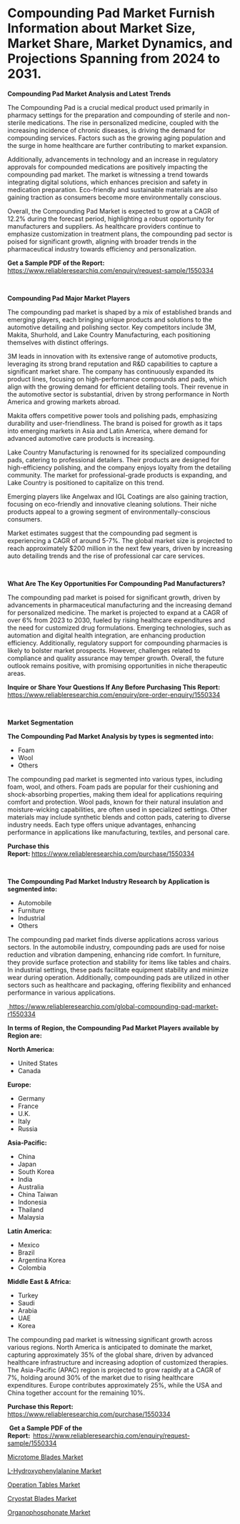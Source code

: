 <p><h1>Compounding Pad Market Furnish Information about Market Size, Market Share, Market Dynamics, and Projections Spanning from 2024 to 2031.</h1></p><p><strong>Compounding Pad Market Analysis and Latest Trends</strong></p>
<p><p>The Compounding Pad is a crucial medical product used primarily in pharmacy settings for the preparation and compounding of sterile and non-sterile medications. The rise in personalized medicine, coupled with the increasing incidence of chronic diseases, is driving the demand for compounding services. Factors such as the growing aging population and the surge in home healthcare are further contributing to market expansion. </p><p>Additionally, advancements in technology and an increase in regulatory approvals for compounded medications are positively impacting the compounding pad market. The market is witnessing a trend towards integrating digital solutions, which enhances precision and safety in medication preparation. Eco-friendly and sustainable materials are also gaining traction as consumers become more environmentally conscious. </p><p>Overall, the Compounding Pad Market is expected to grow at a CAGR of 12.2% during the forecast period, highlighting a robust opportunity for manufacturers and suppliers. As healthcare providers continue to emphasize customization in treatment plans, the compounding pad sector is poised for significant growth, aligning with broader trends in the pharmaceutical industry towards efficiency and personalization.</p></p>
<p><strong>Get a Sample PDF of the Report:&nbsp;</strong> <a href="https://www.reliableresearchiq.com/enquiry/request-sample/1550334?utm_campaign=101&utm_medium=2&utm_source=Github&utm_content=ia&utm_term=08112024&utm_id=compounding-pad">https://www.reliableresearchiq.com/enquiry/request-sample/1550334</a></p>
<p>&nbsp;</p>
<p><strong>Compounding Pad Major Market Players</strong></p>
<p><p>The compounding pad market is shaped by a mix of established brands and emerging players, each bringing unique products and solutions to the automotive detailing and polishing sector. Key competitors include 3M, Makita, Shurhold, and Lake Country Manufacturing, each positioning themselves with distinct offerings.</p><p>3M leads in innovation with its extensive range of automotive products, leveraging its strong brand reputation and R&D capabilities to capture a significant market share. The company has continuously expanded its product lines, focusing on high-performance compounds and pads, which align with the growing demand for efficient detailing tools. Their revenue in the automotive sector is substantial, driven by strong performance in North America and growing markets abroad.</p><p>Makita offers competitive power tools and polishing pads, emphasizing durability and user-friendliness. The brand is poised for growth as it taps into emerging markets in Asia and Latin America, where demand for advanced automotive care products is increasing.</p><p>Lake Country Manufacturing is renowned for its specialized compounding pads, catering to professional detailers. Their products are designed for high-efficiency polishing, and the company enjoys loyalty from the detailing community. The market for professional-grade products is expanding, and Lake Country is positioned to capitalize on this trend.</p><p>Emerging players like Angelwax and IGL Coatings are also gaining traction, focusing on eco-friendly and innovative cleaning solutions. Their niche products appeal to a growing segment of environmentally-conscious consumers.</p><p>Market estimates suggest that the compounding pad segment is experiencing a CAGR of around 5-7%. The global market size is projected to reach approximately $200 million in the next few years, driven by increasing auto detailing trends and the rise of professional car care services.</p></p>
<p>&nbsp;</p>
<p><strong>What Are The Key Opportunities For Compounding Pad Manufacturers?</strong></p>
<p><p>The compounding pad market is poised for significant growth, driven by advancements in pharmaceutical manufacturing and the increasing demand for personalized medicine. The market is projected to expand at a CAGR of over 6% from 2023 to 2030, fueled by rising healthcare expenditures and the need for customized drug formulations. Emerging technologies, such as automation and digital health integration, are enhancing production efficiency. Additionally, regulatory support for compounding pharmacies is likely to bolster market prospects. However, challenges related to compliance and quality assurance may temper growth. Overall, the future outlook remains positive, with promising opportunities in niche therapeutic areas.</p></p>
<p><strong>Inquire or Share Your Questions If Any Before Purchasing This Report:</strong> <a href="https://www.reliableresearchiq.com/enquiry/pre-order-enquiry/1550334?utm_campaign=101&utm_medium=2&utm_source=Github&utm_content=ia&utm_term=08112024&utm_id=compounding-pad">https://www.reliableresearchiq.com/enquiry/pre-order-enquiry/1550334</a></p>
<p>&nbsp;</p>
<p><strong>Market Segmentation</strong></p>
<p><strong>The Compounding Pad Market Analysis by types is segmented into:</strong></p>
<p><ul><li>Foam</li><li>Wool</li><li>Others</li></ul></p>
<p><p>The compounding pad market is segmented into various types, including foam, wool, and others. Foam pads are popular for their cushioning and shock-absorbing properties, making them ideal for applications requiring comfort and protection. Wool pads, known for their natural insulation and moisture-wicking capabilities, are often used in specialized settings. Other materials may include synthetic blends and cotton pads, catering to diverse industry needs. Each type offers unique advantages, enhancing performance in applications like manufacturing, textiles, and personal care.</p></p>
<p><strong>Purchase this Report:&nbsp;</strong><a href="https://www.reliableresearchiq.com/purchase/1550334?utm_campaign=101&utm_medium=2&utm_source=Github&utm_content=ia&utm_term=08112024&utm_id=compounding-pad">https://www.reliableresearchiq.com/purchase/1550334</a></p>
<p>&nbsp;</p>
<p><strong>The Compounding Pad Market Industry Research by Application is segmented into:</strong></p>
<p><ul><li>Automobile</li><li>Furniture</li><li>Industrial</li><li>Others</li></ul></p>
<p><p>The compounding pad market finds diverse applications across various sectors. In the automobile industry, compounding pads are used for noise reduction and vibration dampening, enhancing ride comfort. In furniture, they provide surface protection and stability for items like tables and chairs. In industrial settings, these pads facilitate equipment stability and minimize wear during operation. Additionally, compounding pads are utilized in other sectors such as healthcare and packaging, offering flexibility and enhanced performance in various applications.</p></p>
<p><a href="https://www.reliableresearchiq.com/global-compounding-pad-market-r1550334?utm_campaign=101&utm_medium=2&utm_source=Github&utm_content=ia&utm_term=08112024&utm_id=compounding-pad">&nbsp;https://www.reliableresearchiq.com/global-compounding-pad-market-r1550334</a></p>
<p><strong>In terms of Region, the Compounding Pad Market Players available by Region are:</strong></p>
<p>
    <p> <strong> North America: </strong>
        <ul>
            <li>United States</li>
            <li>Canada</li>
        </ul>
        </p> 
    <p> <strong> Europe: </strong>
        <ul>
            <li>Germany</li>
            <li>France</li>
            <li>U.K.</li>
            <li>Italy</li>
            <li>Russia</li>
        </ul>
        </p> 
    <p> <strong> Asia-Pacific: </strong>
        <ul>
            <li>China</li>
            <li>Japan</li>
            <li>South Korea</li>
            <li>India</li>
            <li>Australia</li>
            <li>China Taiwan</li>
            <li>Indonesia</li>
            <li>Thailand</li>
            <li>Malaysia</li>
        </ul>
        </p> 
    <p> <strong> Latin America: </strong>
        <ul>
            <li>Mexico</li>
            <li>Brazil</li>
            <li>Argentina Korea</li>
            <li>Colombia</li>
        </ul>
        </p> 
    <p> <strong> Middle East & Africa: </strong>
        <ul>
            <li>Turkey</li>
            <li>Saudi</li>
            <li>Arabia</li>
            <li>UAE</li>
            <li>Korea</li>
        </ul>
    </p>
    </p>
<p><p>The compounding pad market is witnessing significant growth across various regions. North America is anticipated to dominate the market, capturing approximately 35% of the global share, driven by advanced healthcare infrastructure and increasing adoption of customized therapies. The Asia-Pacific (APAC) region is projected to grow rapidly at a CAGR of 7%, holding around 30% of the market due to rising healthcare expenditures. Europe contributes approximately 25%, while the USA and China together account for the remaining 10%.</p></p>
<p><strong>Purchase this Report: </strong><a href="https://www.reliableresearchiq.com/purchase/1550334?utm_campaign=101&utm_medium=2&utm_source=Github&utm_content=ia&utm_term=08112024&utm_id=compounding-pad">https://www.reliableresearchiq.com/purchase/1550334</a></p>
<p>&nbsp;<strong>Get a Sample PDF of the Report:&nbsp;&nbsp;</strong><a href="https://www.reliableresearchiq.com/enquiry/request-sample/1550334?utm_campaign=101&utm_medium=2&utm_source=Github&utm_content=ia&utm_term=08112024&utm_id=compounding-pad">https://www.reliableresearchiq.com/enquiry/request-sample/1550334</a></p>
<p><strong></strong></p>
<p><p><a href="https://issuu.com/reportprime-2/docs/microtome-blades-market-size-2030.p_63285a817e2ed4?utm_campaign=101&utm_medium=2&utm_source=Github&utm_content=ia&utm_term=08112024&utm_id=compounding-pad">Microtome Blades Market</a></p><p><a href="https://github.com/ellenqyqdyches/Market-Research-Report-List-1/blob/main/l-hydroxyphenylalanine-market.md?utm_campaign=101&utm_medium=2&utm_source=Github&utm_content=ia&utm_term=08112024&utm_id=compounding-pad">L-Hydroxyphenylalanine Market</a></p><p><a href="https://issuu.com/reportprime-2/docs/operation-tables-market-size-2030.p_b12ff9e33f2d95?utm_campaign=101&utm_medium=2&utm_source=Github&utm_content=ia&utm_term=08112024&utm_id=compounding-pad">Operation Tables Market</a></p><p><a href="https://issuu.com/reportprime-2/docs/cryostat-blades-market-size-2030.pp_aead82b8551fd9?utm_campaign=101&utm_medium=2&utm_source=Github&utm_content=ia&utm_term=08112024&utm_id=compounding-pad">Cryostat Blades Market</a></p><p><a href="https://github.com/azucena6lzcou/Market-Research-Report-List-1/blob/main/organophosphonate-market.md?utm_campaign=101&utm_medium=2&utm_source=Github&utm_content=ia&utm_term=08112024&utm_id=compounding-pad">Organophosphonate Market</a></p></p>